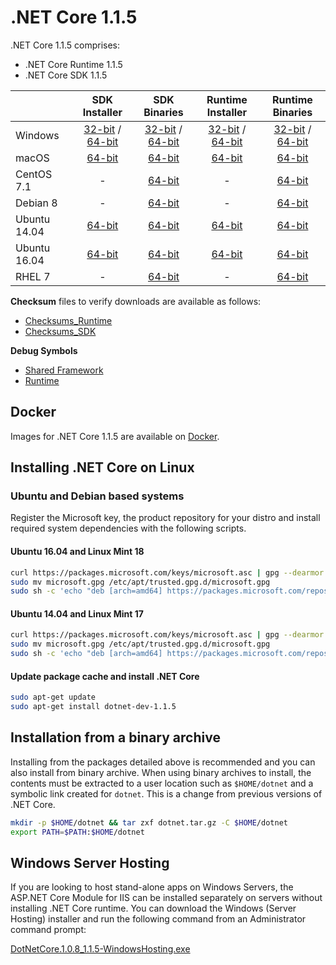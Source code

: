 # .NET Core 1.1.5

.NET Core 1.1.5 comprises:

* .NET Core Runtime 1.1.5
* .NET Core SDK 1.1.5

|         | SDK Installer                                         | SDK Binaries                                                         | Runtime Installer                                                  | Runtime Binaries                                                   |
| ------- | :---------------------------------------------------: | :-------------------------------------------------------------------:| :----------------------------------------------------------------: | :----------------------------------------------------------------: |
| Windows                 | [32-bit](https://download.microsoft.com/download/C/5/5/C55807F5-601C-49B1-B9BB-1BE03EB83E0A/dotnet-dev-win-x86.1.1.5.exe) / [64-bit](https://download.microsoft.com/download/C/5/5/C55807F5-601C-49B1-B9BB-1BE03EB83E0A/dotnet-dev-win-x64.1.1.5.exe)  | [32-bit](https://download.microsoft.com/download/C/5/5/C55807F5-601C-49B1-B9BB-1BE03EB83E0A/dotnet-dev-win-x86.1.1.5.zip) / [64-bit](https://download.microsoft.com/download/C/5/5/C55807F5-601C-49B1-B9BB-1BE03EB83E0A/dotnet-dev-win-x64.1.1.5.zip) | [32-bit](https://download.microsoft.com/download/6/A/2/6A21C555-B042-46EA-BBB4-368AACCB3E25/dotnet-win-x86.1.1.5.exe) / [64-bit](https://download.microsoft.com/download/6/A/2/6A21C555-B042-46EA-BBB4-368AACCB3E25/dotnet-win-x64.1.1.5.exe) | [32-bit](https://download.microsoft.com/download/6/A/2/6A21C555-B042-46EA-BBB4-368AACCB3E25/dotnet-win-x86.1.1.5.zip) / [64-bit](https://download.microsoft.com/download/6/A/2/6A21C555-B042-46EA-BBB4-368AACCB3E25/dotnet-win-x64.1.1.5.zip) |
| macOS                   | [64-bit](https://download.microsoft.com/download/C/5/5/C55807F5-601C-49B1-B9BB-1BE03EB83E0A/dotnet-dev-osx-x64.1.1.5.pkg)  | [64-bit](https://download.microsoft.com/download/C/5/5/C55807F5-601C-49B1-B9BB-1BE03EB83E0A/dotnet-dev-osx-x64.1.1.5.tar.gz)                          | [64-bit](https://download.microsoft.com/download/6/A/2/6A21C555-B042-46EA-BBB4-368AACCB3E25/dotnet-osx-x64.1.1.5.pkg) | [64-bit](https://download.microsoft.com/download/6/A/2/6A21C555-B042-46EA-BBB4-368AACCB3E25/dotnet-osx-x64.1.1.5.tar.gz) |
| CentOS 7.1              | -                                                         | [64-bit](https://download.microsoft.com/download/C/5/5/C55807F5-601C-49B1-B9BB-1BE03EB83E0A/dotnet-dev-centos-x64.1.1.5.tar.gz)                          | - | [64-bit](https://download.microsoft.com/download/6/A/2/6A21C555-B042-46EA-BBB4-368AACCB3E25/dotnet-centos-x64.1.1.5.tar.gz) |
| Debian 8                | -                                                         | [64-bit](https://download.microsoft.com/download/C/5/5/C55807F5-601C-49B1-B9BB-1BE03EB83E0A/dotnet-dev-debian-x64.1.1.5.tar.gz)                          | - | [64-bit](https://download.microsoft.com/download/6/A/2/6A21C555-B042-46EA-BBB4-368AACCB3E25/dotnet-debian-x64.1.1.5.tar.gz) |
| Ubuntu 14.04            |[64-bit](https://download.microsoft.com/download/C/5/5/C55807F5-601C-49B1-B9BB-1BE03EB83E0A/dotnet-sdk-ubuntu-x64.1.1.5.deb)   | [64-bit](https://download.microsoft.com/download/C/5/5/C55807F5-601C-49B1-B9BB-1BE03EB83E0A/dotnet-dev-ubuntu-x64.1.1.5.tar.gz)                          |[64-bit](https://download.microsoft.com/download/6/A/2/6A21C555-B042-46EA-BBB4-368AACCB3E25/dotnet-sharedframework-ubuntu-x64.1.1.5.deb) | [64-bit](https://download.microsoft.com/download/6/A/2/6A21C555-B042-46EA-BBB4-368AACCB3E25/dotnet-ubuntu-x64.1.1.5.tar.gz) |
| Ubuntu 16.04            |[64-bit](https://download.microsoft.com/download/C/5/5/C55807F5-601C-49B1-B9BB-1BE03EB83E0A/dotnet-sdk-ubuntu.16.04-x64.1.1.5.deb)   | [64-bit](https://download.microsoft.com/download/C/5/5/C55807F5-601C-49B1-B9BB-1BE03EB83E0A/dotnet-dev-ubuntu.16.04-x64.1.1.5.tar.gz)                          |[64-bit](https://download.microsoft.com/download/6/A/2/6A21C555-B042-46EA-BBB4-368AACCB3E25/dotnet-sharedframework-ubuntu.16.04-x64.1.1.5.deb) | [64-bit](https://download.microsoft.com/download/6/A/2/6A21C555-B042-46EA-BBB4-368AACCB3E25/dotnet-ubuntu.16.04-x64.1.1.5.tar.gz) |
| RHEL 7                  | -                                                         | [64-bit](https://download.microsoft.com/download/C/5/5/C55807F5-601C-49B1-B9BB-1BE03EB83E0A/dotnet-dev-rhel-x64.1.1.5.tar.gz)                          | - | [64-bit](https://download.microsoft.com/download/6/A/2/6A21C555-B042-46EA-BBB4-368AACCB3E25/dotnet-rhel-x64.1.1.5.tar.gz) |

**Checksum** files to verify downloads are available as follows:
* [Checksums_Runtime](https://dotnetcli.blob.core.windows.net/dotnet/checksums/1.1.5-runtime-sha.txt)
* [Checksums_SDK](https://dotnetcli.blob.core.windows.net/dotnet/checksums/1.1.5-sdk-sha.txt)

**Debug Symbols**
* [Shared Framework](https://download.microsoft.com/download/6/A/2/6A21C555-B042-46EA-BBB4-368AACCB3E25/corefx-1.1.5-symbols.zip)
* [Runtime](https://download.microsoft.com/download/6/A/2/6A21C555-B042-46EA-BBB4-368AACCB3E25/coreclr-1.1.5-symbols.zip)

## Docker

Images for .NET Core 1.1.5 are available on [Docker](https://hub.docker.com/r/microsoft/dotnet/).

## Installing .NET Core on Linux

### Ubuntu and Debian based systems

Register the Microsoft key, the product repository for your distro and install required system dependencies with the following scripts.

#### Ubuntu 16.04 and Linux Mint 18

```bash
curl https://packages.microsoft.com/keys/microsoft.asc | gpg --dearmor > microsoft.gpg
sudo mv microsoft.gpg /etc/apt/trusted.gpg.d/microsoft.gpg
sudo sh -c 'echo "deb [arch=amd64] https://packages.microsoft.com/repos/microsoft-ubuntu-xenial-prod xenial main" > /etc/apt/sources.list.d/dotnetdev.list'
```

#### Ubuntu 14.04 and Linux Mint 17

```bash
curl https://packages.microsoft.com/keys/microsoft.asc | gpg --dearmor > microsoft.gpg
sudo mv microsoft.gpg /etc/apt/trusted.gpg.d/microsoft.gpg
sudo sh -c 'echo "deb [arch=amd64] https://packages.microsoft.com/repos/microsoft-ubuntu-trusty-prod trusty main" > /etc/apt/sources.list.d/dotnetdev.list'
```

#### Update package cache and install .NET Core

```bash
sudo apt-get update
sudo apt-get install dotnet-dev-1.1.5
```

## Installation from a binary archive

Installing from the packages detailed above is recommended and you can also install from binary archive. When using binary archives to install, the contents must be extracted to a user location such as `$HOME/dotnet` and a symbolic link created for `dotnet`. This is a change from previous versions of .NET Core.

```bash
mkdir -p $HOME/dotnet && tar zxf dotnet.tar.gz -C $HOME/dotnet
export PATH=$PATH:$HOME/dotnet
```

## Windows Server Hosting

If you are looking to host stand-alone apps on Windows Servers, the ASP.NET Core Module for IIS can be installed separately on servers without installing .NET Core runtime. You can download the Windows (Server Hosting) installer and run the following command from an Administrator command prompt:

[DotNetCore.1.0.8_1.1.5-WindowsHosting.exe](https://download.microsoft.com/download/6/A/2/6A21C555-B042-46EA-BBB4-368AACCB3E25/DotNetCore.1.0.8_1.1.5-WindowsHosting.exe)
